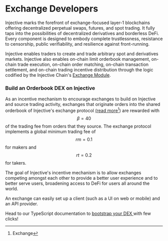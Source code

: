 # Exchange Developers

Injective marks the forefront of exchange-focused layer-1 blockchains offering decentralized perpetual swaps, futures, and spot trading. It fully taps into the possibilities of decentralized derivatives and borderless DeFi. Every component is designed to embody complete trustlessness, resistance to censorship, public verifiability, and resilience against front-running.

Injective enables traders to create and trade arbitrary spot and derivatives markets. Injective also enables on-chain limit orderbook management, on-chain trade execution, on-chain order matching, on-chain transaction settlement, and on-chain trading incentive distribution through the logic codified by the Injective Chain's [Exchange Module](../modules/injective/exchange/).

### Build an Orderbook DEX on Injective

As an incentive mechanism to encourage exchanges to build on Injective and source trading activity, exchanges that originate orders into the shared orderbook of Injective's exchange protocol [(](../modules/injective/exchange/)[read more](#user-content-fn-1)[^1]) are rewarded with $$β=40%β=40%$$ of the trading fee from orders that they source. The exchange protocol implements a global minimum trading fee of $$rm=0.1%rm​=0.1%$$ for makers and $$rt=0.2%rt​=0.2%$$ for takers.

The goal of Injective's incentive mechanism is to allow exchanges competing amongst each other to provide a better user experience and to better serve users, broadening access to DeFi for users all around the world.

An exchange can easily set up a client (such as a UI on web or mobile) and an API provider.

Head to our TypeScript documentation to [bootstrap your DEX ](https://docs.ts.injective.network/building-dapps/dapps-examples/dex)with few clicks!&#x20;

[^1]: Exchange
